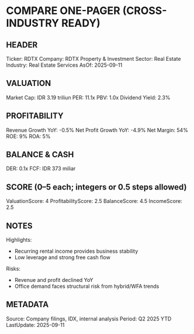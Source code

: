 # COMPARE ONE-PAGER (CROSS-INDUSTRY READY)

## HEADER
Ticker: RDTX
Company: RDTX Property & Investment
Sector: Real Estate
Industry: Real Estate Services
AsOf: 2025-09-11

## VALUATION
Market Cap: IDR 3.19 triliun
PER: 11.1x
PBV: 1.0x
Dividend Yield: 2.3%

## PROFITABILITY
Revenue Growth YoY: -0.5%
Net Profit Growth YoY: -4.9%
Net Margin: 54%
ROE: 9%
ROA: 5%

## BALANCE & CASH
DER: 0.1x
FCF: IDR 373 miliar

## SCORE (0–5 each; integers or 0.5 steps allowed)
ValuationScore: 4
ProfitabilityScore: 2.5
BalanceScore: 4.5
IncomeScore: 2.5

## NOTES
Highlights:
- Recurring rental income provides business stability
- Low leverage and strong free cash flow

Risks:
- Revenue and profit declined YoY
- Office demand faces structural risk from hybrid/WFA trends

## METADATA
Source: Company filings, IDX, internal analysis
Period: Q2 2025 YTD
LastUpdate: 2025-09-11